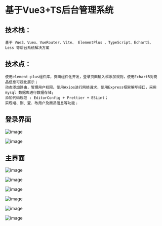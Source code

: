 # 基于Vue3+TS后台管理系统

## 技术栈：
```
基于 Vue3、Vuex、VueRouter、Vite、 ElementPlus 、TypeScript、Echart5、Less 等后台系统解决方案
```

## 技术点：
```
使用element-plus组件库，页面组件化开发，登录页面输入框添加规则，使用Echart5对商品信息可视化展示；
动态添加路由，管理用户权限，使用Axios进行网络请求，使用Express框架编写接口，采用 mysql 数据库进行数据存储;
添加代码规范 : EditorConfig + Prettier + ESLint； 
实现增、删、查、改用户及商品信息等功能；
```

## 登录界面

![image](https://user-images.githubusercontent.com/64764171/191275826-b78bb7b2-d014-410d-a710-4bf4c905dbc8.png)

![image](https://user-images.githubusercontent.com/64764171/191275866-4e2762e9-5d61-4715-a10a-3b2d392874dd.png)

## 主界面
![image](https://user-images.githubusercontent.com/64764171/191279508-f5403534-6604-4187-bfe7-890766af0991.png)

![image](https://user-images.githubusercontent.com/64764171/191279072-dcc8c45e-c282-4f5b-944d-fcfee2f7a926.png)

![image](https://user-images.githubusercontent.com/64764171/191278605-9bb4e194-44c0-4d9d-942a-390cf0051c72.png)

![image](https://user-images.githubusercontent.com/64764171/191278474-12ade1e2-1f9d-495d-8ddb-31f0a9946a62.png)

![image](https://user-images.githubusercontent.com/64764171/191278209-5d000071-1cb8-445d-8111-44629002e8b8.png)

![image](https://user-images.githubusercontent.com/64764171/191278745-607a9eb7-24ff-4cc1-81c4-ee5c13853dd1.png)

